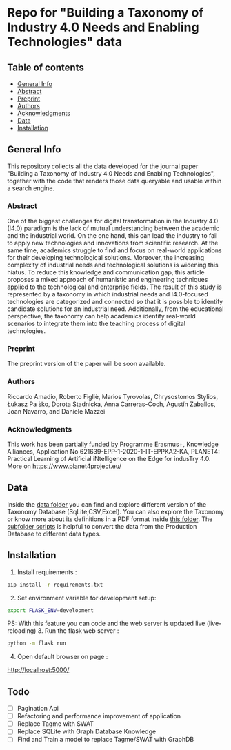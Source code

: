 # Repo for "Building a Taxonomy of Industry 4.0 Needs and Enabling Technologies" data

## Table of contents
* [General Info](#general-info)
* [Abstract](#abstract)
* [Preprint](#preprint)
* [Authors](#authors)
* [Acknowledgments](#acknowledgments)
* [Data](#data)
* [Installation](#installation)



## General Info
This repository collects all the data developed for the journal paper "Building a Taxonomy of Industry 4.0 Needs and Enabling Technologies", together with the code that renders those data queryable and usable within a search engine.

### Abstract 

One of the biggest challenges for digital transformation in the Industry 4.0 (I4.0) paradigm is the lack of mutual understanding between the academic and the industrial world. On the one hand, this can lead the industry to fail to apply new technologies and innovations from scientific research. At the same time, academics struggle to find and focus on real-world applications for their developing technological solutions. Moreover, the increasing complexity of industrial needs and technological solutions is widening this hiatus. To reduce this knowledge and communication gap, this article proposes a mixed approach of humanistic and engineering techniques applied to the technological and enterprise fields. The result of this study is represented by a taxonomy in which industrial needs and I4.0-focused technologies are categorized and connected so that it is possible to identify candidate solutions for an industrial need. Additionally, from the educational perspective, the taxonomy can help academics identify real-world scenarios to integrate them into the teaching process of digital technologies.


### Preprint 
The preprint version of the paper will be soon available.

### Authors

Riccardo Amadio, Roberto Figliè, Marios Tyrovolas, Chrysostomos Stylios, Łukasz Pa ́sko, Dorota Stadnicka, Anna Carreras-Coch, Agustín Zaballos, Joan
Navarro, and Daniele Mazzei 

### Acknowledgments
This work has been partially funded by Programme Erasmus+, Knowledge Alliances, Application No 621639-EPP-1-2020-1-IT-EPPKA2-KA, PLANET4: Practical Learning of Artificial iNtelligence on the Edge for indusTry 4.0.
More on https://www.planet4project.eu/

## Data 

Inside the [data folder](data/) you can find and explore different version of the Taxonomy Database (SqLite,CSV,Excel).
You can also explore the Taxonomy or know more about its definitions in a PDF format inside [this folder](data/PDF_versions/).
The [subfolder scripts](data/scripts/) is helpful to convert the data from the Production Database to different data types.



## Installation
1. Install requirements : 
```bash
pip install -r requirements.txt
```
2. Set environment variable  for development setup:
```bash
export FLASK_ENV=development 
```
PS: With this feature you can code and the web server is updated live (live-reloading)
3. Run the flask web server :
```bash
python -m flask run 
```
4. Open default browser on page : 

[http://localhost:5000/](http://localhost:5000/)





## Todo

- [ ] Pagination Api
- [ ] Refactoring and performance improvement of application
- [ ] Replace Tagme with SWAT
- [ ] Replace SQLite with Graph Database Knowledge
- [ ] Find and Train a model to replace Tagme/SWAT with GraphDB
